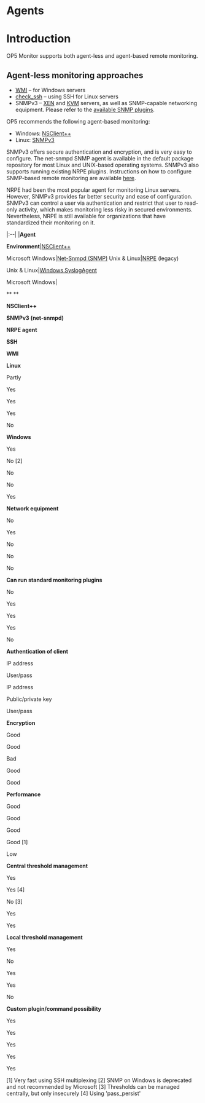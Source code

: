 # Agents

# **Introduction**

OP5 Monitor supports both agent-less and agent-based remote monitoring.

## Agent-less monitoring approaches

- [WMI](https://kb.op5.com/x/2oEK) – for Windows servers
- [check\_ssh](https://kb.op5.com/x/-gtS) – using SSH for Linux servers
- SNMPv3 – [XEN](https://kb.op5.com/x/joIK) and [KVM](https://kb.op5.com/x/jIIK) servers, as well as SNMP-capable networking equipment. Please refer to the [available SNMP plugins](https://kb.op5.com/x/2wtS).

OP5 recommends the following agent-based monitoring:

- Windows: [NSClient++](op5_NSClient++)
- Linux: [SNMPv3](https://kb.op5.com/pages/viewpage.action?pageId=14648365)

SNMPv3 offers secure authentication and encryption, and is very easy to configure. The net-snmpd SNMP agent is available in the default package repository for most Linux and UNIX-based operating systems. SNMPv3 also supports running existing NRPE plugins. Instructions on how to configure SNMP-based remote monitoring are available [here](https://kb.op5.com/x/LYTf).

NRPE had been the most popular agent for monitoring Linux servers. However, SNMPv3 provides far better security and ease of configuration. SNMPv3 can control a user via authentication and restrict that user to read-only activity, which makes monitoring less risky in secured environments. Nevertheless, NRPE is still available for organizations that have standardized their monitoring on it.

|:--|
|**Agent**

**Environment**|[NSClient++](op5_NSClient++)

Microsoft Windows|[Net-Snmpd (SNMP)](https://kb.op5.com/x/LYTf)
Unix & Linux|[NRPE](NRPE) (legacy)

Unix & Linux|[Windows SyslogAgent](Windows_SyslogAgent)

Microsoft Windows|

** **

**NSClient++**

**SNMPv3 (net-snmpd)**

**NRPE agent**

**SSH**

**WMI**

**Linux**

Partly

Yes

Yes

Yes

No

**Windows**

Yes

No [2]

No

No

Yes

**Network equipment**

No

Yes

No

No

No

**Can run standard monitoring plugins**

No

Yes

Yes

Yes

No

**Authentication of client**

IP address

User/pass

IP address

Public/private key

User/pass

**Encryption**

Good

Good

Bad

Good

Good

**Performance**

Good

Good

Good

Good [1]

Low

**Central threshold management**

Yes

Yes [4]

No [3]

Yes

Yes

**Local threshold management**

Yes

No

Yes

Yes

No

**Custom plugin/command possibility**

Yes

Yes

Yes

Yes

Yes

[1] Very fast using SSH multiplexing
[2] SNMP on Windows is deprecated and not recommended by Microsoft
[3] Thresholds can be managed centrally, but only insecurely
[4] Using 'pass\_persist'
